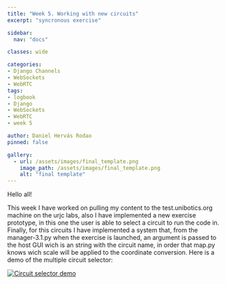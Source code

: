 ```yaml
---
title: "Week 5. Working with new circuits"
excerpt: "syncronous exercise"

sidebar:
  nav: "docs"

classes: wide

categories:
- Django Channels
- WebSockets
- WebRTC
tags:
- logbook
- Django
- WebSockets
- WebRTC
- week 5

author: Daniel Hervás Rodao
pinned: false

gallery:
  - url: /assets/images/final_template.png
    image_path: /assets/images/final_template.png
    alt: "final template"
---
```


Hello all!

This week I have worked on pulling my content to the test.unibotics.org machine on the urjc labs, also I have implemented a new exercise prototype, in this one the user is 
able to select a circuit to run the code in. Finally, for this circuits I have implemented a system that, from the manager-3.1.py when the exercise is launched, an argument is passed
to the host GUI wich is an string with the circuit name, in order that map.py knows wich scale will be applied to the coordinate conversion. Here is a demo of the multiple circuit selector:

[![Circuit selector demo](https://img.youtube.com/vi/ObXV41_9Slw/0.jpg)](https://www.youtube.com/watch?v=ObXV41_9Slw)
